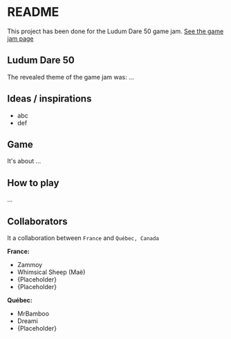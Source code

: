# README

This project has been done for the Ludum Dare 50 game jam. [See the game jam page](http://ludumdare.com/compo/ludum-dare-50/)

## Ludum Dare 50

The revealed theme of the game jam was: ...

## Ideas / inspirations

* abc
* def

## Game

It's about ...

## How to play

...

## Collaborators

It a collaboration between `France` and `Québec, Canada`

**France:**

* Zammoy
* Whimsical Sheep (Maë)
* {Placeholder}
* {Placeholder}

**Québec:**

* MrBamboo
* Dreami
* {Placeholder}